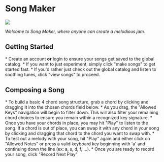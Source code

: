 # Song Maker

<img src="https://travis-ci.org/walterdn/final-project.svg">

<em>Welcome to Song Maker, where anyone can create a melodious jam.</em>

<h2>Getting Started</h2>
* Create an account <strong>or</strong> login to ensure your songs get saved to the global catalog.
* If you want to just experiment, simply click "make songs" to get started fast.
* If you'd rather just check out the global catalog and listen to soothing tunes, click "view songs" to proceed.

<h2>Composing a Song</h2>
* To build a basic 4 chord song structure, grab a chord by clicking and dragging it into the chosen chords field below. 
* As you drag, the "Allowed Keys" navigation will begin to filter down. This will also filter your remaining chord choices to ensure you remain within a recognized key signature.
* Once you have your chords in place, you may hit "Play" to listen to the song. If a chord is out of place, you can swap it with any chord in your song by clicking and dragging that chord to the chord you want to swap with.
* To test out a melody with your song, hit "Play" again and either click on "Allowed Notes" or press a valid keyboard key beginning with 'a' and continuing down the line (ex: a, s, d, f, ...).
* Once you are ready to record your song, click "Record Next Play"
